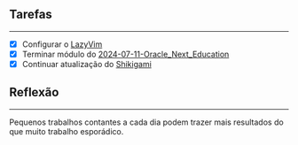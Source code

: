 ## Tarefas
---
 - [x] Configurar o [LazyVim](api/2024/07/2024-07-08-LazyVim.md)
 - [x] Terminar módulo do [2024-07-11-Oracle_Next_Education](mapas/2024-07-11-Oracle_Next_Education.md)
 - [x] Continuar atualização do [Shikigami](api/2024/06/2024-06-30-Shikigami.md)

##  Reflexão
---
Pequenos trabalhos contantes a cada dia podem trazer mais resultados do que muito trabalho esporádico.